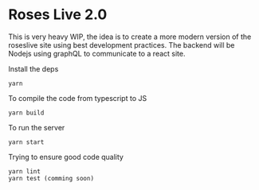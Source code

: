# Roses Live 2.0
This is very heavy WIP, the idea is to create a more modern version of the roseslive site using best development practices.
The backend will be Nodejs using graphQL to communicate to a react site.

Install the deps
```
yarn
```

To compile the code from typescript to JS
```
yarn build
```

To run the server
```
yarn start
```

Trying to ensure good code quality
```
yarn lint
yarn test (comming soon)
```